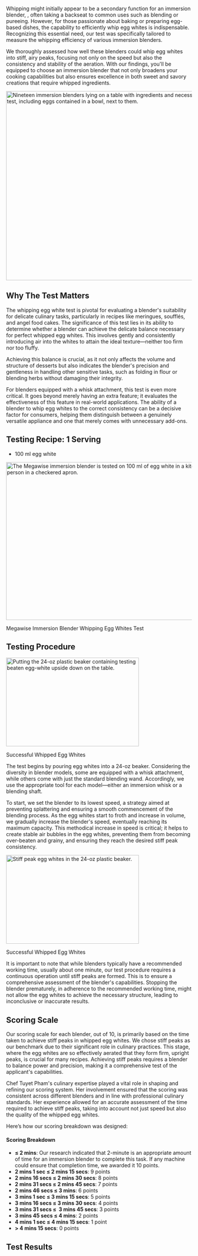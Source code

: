 Whipping might initially appear to be a secondary function for an immersion blender, , often taking a backseat to common uses such as blending or pureeing. However, for those passionate about baking or preparing egg-based dishes, the capability to efficiently whip egg whites is indispensable. Recognizing this essential need, our test was specifically tailored to measure the whipping efficiency of various immersion blenders.

We thoroughly assessed how well these blenders could whip egg whites into stiff, airy peaks, focusing not only on the speed but also the consistency and stability of the aeration. With our findings, you'll be equipped to choose an immersion blender that not only broadens your cooking capabilities but also ensures excellence in both sweet and savory creations that require whipped ingredients.

<img src="https://cdn.healthykitchen101.com/reviews/images/blenders/clpj8p0dz0023mm884q6yd728.jpg" alt="Nineteen immersion blenders lying on a table with ingredients and necessary tools for the whipped egg-white test, including eggs contained in a bowl, next to them. " width="768" height="512">

Why The Test Matters
--------------------

The whipping egg white test is pivotal for evaluating a blender's suitability for delicate culinary tasks, particularly in recipes like meringues, soufflés, and angel food cakes. The significance of this test lies in its ability to determine whether a blender can achieve the delicate balance necessary for perfect whipped egg whites. This involves gently and consistently introducing air into the whites to attain the ideal texture—neither too firm nor too fluffy. 

Achieving this balance is crucial, as it not only affects the volume and structure of desserts but also indicates the blender's precision and gentleness in handling other sensitive tasks, such as folding in flour or blending herbs without damaging their integrity.

For blenders equipped with a whisk attachment, this test is even more critical. It goes beyond merely having an extra feature; it evaluates the effectiveness of this feature in real-world applications. The ability of a blender to whip egg whites to the correct consistency can be a decisive factor for consumers, helping them distinguish between a genuinely versatile appliance and one that merely comes with unnecessary add-ons.

Testing Recipe: 1 Serving
-------------------------

*   100 ml egg white

<img src="https://cdn.healthykitchen101.com/reviews/images/blenders/clpj8u7yc0024mm88fgvvcp81.jpg" alt="The Megawise immersion blender is tested on 100 ml of egg white in a kitchen setting, with a person in a checkered apron. " width="640" height="427">

Megawise Immersion Blender Whipping Egg Whites Test

Testing Procedure
-----------------

<img src="https://cdn.healthykitchen101.com/reviews/images/blenders/clpj8vh0r0025mm887e6jdxps.jpg" alt="Putting the 24-oz plastic beaker containing testing beaten egg-white upside down on the table." width="360" height="240">

Successful Whipped Egg Whites

The test begins by pouring egg whites into a 24-oz beaker. Considering the diversity in blender models, some are equipped with a whisk attachment, while others come with just the standard blending wand. Accordingly, we use the appropriate tool for each model—either an immersion whisk or a blending shaft.

To start, we set the blender to its lowest speed, a strategy aimed at preventing splattering and ensuring a smooth commencement of the blending process. As the egg whites start to froth and increase in volume, we gradually increase the blender's speed, eventually reaching its maximum capacity. This methodical increase in speed is critical; it helps to create stable air bubbles in the egg whites, preventing them from becoming over-beaten and grainy, and ensuring they reach the desired stiff peak consistency.

<img src="https://cdn.healthykitchen101.com/reviews/images/blenders/clpj8y5hp0026mm88hi3k6vu9.jpg" alt="Stiff peak egg whites in the 24-oz plastic beaker." width="360" height="240">

Successful Whipped Egg Whites

It is important to note that while blenders typically have a recommended working time, usually about one minute, our test procedure requires a continuous operation until stiff peaks are formed. This is to ensure a comprehensive assessment of the blender's capabilities. Stopping the blender prematurely, in adherence to the recommended working time, might not allow the egg whites to achieve the necessary structure, leading to inconclusive or inaccurate results.

Scoring Scale
-------------

Our scoring scale for each blender, out of 10, is primarily based on the time taken to achieve stiff peaks in whipped egg whites. We chose stiff peaks as our benchmark due to their significant role in culinary practices. This stage, where the egg whites are so effectively aerated that they form firm, upright peaks, is crucial for many recipes. Achieving stiff peaks requires a blender to balance power and precision, making it a comprehensive test of the applicant's capabilities.

Chef Tuyet Pham's culinary expertise played a vital role in shaping and refining our scoring system. Her involvement ensured that the scoring was consistent across different blenders and in line with professional culinary standards. Her experience allowed for an accurate assessment of the time required to achieve stiff peaks, taking into account not just speed but also the quality of the whipped egg whites.

Here’s how our scoring breakdown was designed: 

#### Scoring Breakdown

*   **≤ 2 mins**: Our research indicated that 2-minute is an appropriate amount of time for an immersion blender to complete this task. If any machine could ensure that completion time, we awarded it 10 points. 
*   **2 mins 1 sec ≤ 2 mins 15 secs**: 9 points
*   **2 mins 16 secs ≤ 2 mins 30 secs**: 8 points
*   **2 mins 31 secs ≤ 2 mins 45 secs**: 7 points
*   **2 mins 46 secs ≤ 3 mins**: 6 points
*   **3 mins 1 sec ≤ 3 mins 15 secs**: 5 points
*   **3 mins 16 secs ≤ 3 mins 30 secs**: 4 points 
*   **3 mins 31 secs ≤  3 mins 45 secs**: 3 points 
*   **3 mins 45 secs ≤ 4 mins**: 2 points 
*   **4 mins 1 sec ≤ 4 mins 15 secs**: 1 point
*   **\> 4 mins 15 secs**: 0 points

Test Results
------------